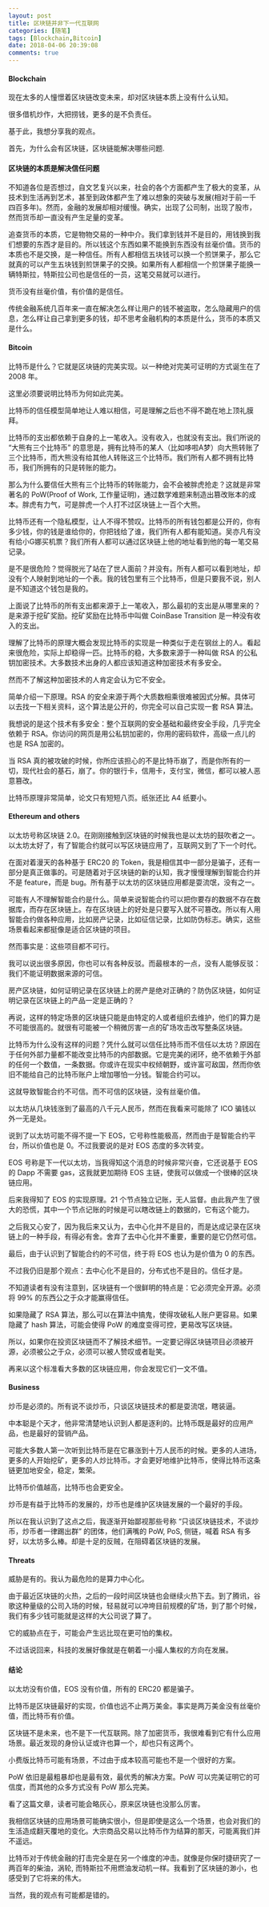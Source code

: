 ```yaml
---
layout: post
title: 区块链并非下一代互联网
categories: [随笔]
tags: [Blockchain,Bitcoin]
date: 2018-04-06 20:39:08
comments: true
---
```


#### Blockchain

现在太多的人憧憬着区块链改变未来，却对区块链本质上没有什么认知。

很多借机炒作，大把捞钱，更多的是不负责任。

基于此，我想分享我的观点。

首先，为什么会有区块链，区块链能解决哪些问题.

#### 区块链的本质是解决信任问题

不知道各位是否想过，自文艺复兴以来，社会的各个方面都产生了极大的变革，从技术到生活再到艺术，甚至到政体都产生了难以想象的突破与发展(相对于前一千四百多年)。然而，金融的发展却相对缓慢。确实，出现了公司制，出现了股市，然而货币却一直没有产生足量的变革。

追查货币的本质，它是物物交易的一种中介。我们拿到钱并不是目的，用钱换到我们想要的东西才是目的。所以钱这个东西如果不能换到东西没有丝毫价值。货币的本质也不是交换，是一种信任。所有人都相信五块钱可以换一个煎饼果子，那么它就真的可以产生五块钱到煎饼果子的交换。如果所有人都相信一个煎饼果子能换一辆特斯拉，特斯拉公司也是信任的一员，这笔交易就可以进行。

货币没有丝毫价值，有价值的是信任。

传统金融系统几百年来一直在解决怎么样让用户的钱不被盗取，怎么隐藏用户的信息，怎么样让自己拿到更多的钱，却不思考金融机构的本质是什么，货币的本质又是什么。

#### Bitcoin
比特币是什么？它就是区块链的完美实现。以一种绝对完美可证明的方式诞生在了 2008 年。

这里必须要说明比特币为何如此完美。

比特币的信任模型简单地让人难以相信，可是理解之后也不得不跪在地上顶礼膜拜。

比特币的支出都依赖于自身的上一笔收入。没有收入，也就没有支出。我们所说的 “大熊有三个比特币” 的意思是，拥有比特币的某人（比如哆啦A梦）向大熊转账了三个比特币，而大熊没有给其他人转账这三个比特币。我们所有人都不拥有比特币，我们所拥有的只是转账的能力。

那么为什么要信任大熊有三个比特币的转账能力，会不会被胖虎抢走？这就是非常著名的 PoW(Proof of Work, 工作量证明)，通过数学难题来制造出篡改账本的成本。胖虎有力气，可是胖虎一个人打不过区块链上一百个大熊。

比特币还有一个隐私模型，让人不得不赞叹。比特币的所有钱包都是公开的，你有多少钱，你的钱是谁给你的，你把钱给了谁，我们所有人都有能知道。吴亦凡有没有给小G娜买机票？我们所有人都可以通过区块链上他的地址看到他的每一笔交易记录。

是不是很危险？觉得脱光了站在了世人面前？并没有。所有人都可以看到地址，却没有个人映射到地址的一个表。我的钱包里有三个比特币，但是只要我不说，别人是不知道这个钱包是我的。

上面说了比特币的所有支出都来源于上一笔收入，那么最初的支出是从哪里来的？是来源于挖矿奖励。挖矿奖励在比特币中叫做 CoinBase Transition 是一种没有收入的支出。

理解了比特币的原理大概会发现比特币的实现是一种类似于走在钢丝上的人。看起来很危险，实际上却稳得一匹。比特币的稳，大多数来源于一种叫做 RSA 的公私钥加密技术。大多数技术出身的人都应该知道这种加密技术有多安全。

然而不了解这种加密技术的人肯定会认为它不安全。

简单介绍一下原理。RSA 的安全来源于两个大质数相乘很难被因式分解。具体可以去找一下相关资料，这个算法是公开的，你完全可以自己实现一套 RSA 算法。

我想说的是这个技术有多安全：整个互联网的安全基础和最终安全手段，几乎完全依赖于 RSA。你访问的网页是用公私钥加密的，你用的密码软件，高级一点儿的也是 RSA 加密的。

当 RSA 真的被攻破的时候，你所应该担心的不是比特币崩了，而是你所有的一切，现代社会的基石，崩了。你的银行卡，信用卡，支付宝，微信，都可以被人恶意篡改。

比特币原理非常简单，论文只有短短八页。纸张还比 A4 纸要小。

#### Ethereum and others
以太坊号称区块链 2.0。在刚刚接触到区块链的时候我也是以太坊的鼓吹者之一。以太坊太好了，有了智能合约就可以写区块链应用了，互联网又到了下一个时代。

在面对着漫天的各种基于 ERC20 的 Token，我是相信其中一部分是骗子，还有一部分是真正做事的。可是随着对于区块链的新的认知，我才慢慢理解到智能合约并不是 feature，而是 bug。所有基于以太坊的区块链应用都是耍流氓，没有之一。

可能有人不理解智能合约是什么。简单来说智能合约可以把你要存的数据不存在数据库，而存在区块链上。存在区块链上的好处是只要写入就不可篡改。所以有人用智能合约做各种应用，比如房产记录，比如征信记录，比如防伪标志。确实，这些场景看起来都挺像是适合区块链的项目。

然而事实是：这些项目都不可行。

我可以说出很多原因，你也可以有各种反驳。而最根本的一点，没有人能够反驳：我们不能证明数据来源的可信。

房产区块链，如何证明记录在区块链上的房产是绝对正确的？防伪区块链，如何证明记录在区块链上的产品一定是正确的？

再说，这样的特定场景的区块链只能是由特定的人或者组织去维护，他们的算力是不可能很高的。就很有可能被一个稍微厉害一点的矿场攻击改写整条区块链。

比特币为什么没有这样的问题？凭什么就可以信任比特币而不信任以太坊？原因在于任何外部力量都不能改变比特币的内部数据。它是完美的闭环，绝不依赖于外部的任何一个数值，一条数据。你或许在现实中权倾朝野，或许富可敌国，然而你依旧不能给自己的比特币账户上增加哪怕一分钱。智能合约可以。

这就导致智能合约不可信。而不可信的区块链，没有丝毫价值。

以太坊从几块钱涨到了最高的八千元人民币，然而在我看来可能除了 ICO 骗钱以外一无是处。

说到了以太坊可能不得不提一下 EOS，它号称性能极高，然而由于是智能合约平台，所以价值也是 0。不过我要说的是对 EOS 态度的多次转变。

EOS 号称是下一代以太坊，当我得知这个消息的时候非常兴奋，它还说基于 EOS 的 Dapp 不需要 gas，这我就更加期待 EOS 主链，使我可以做成一个很棒的区块链应用。

后来我得知了 EOS 的实现原理。21 个节点独立记账，无人监督。由此我产生了很大的恐慌，其中一个节点记账的时候是可以瞎改链上的数据的，它有这个能力。

之后我又心安了，因为我后来又认为，去中心化并不是目的，而是达成记录在区块链上的一种手段，有得必有舍。舍弃了去中心化并不重要，重要的是它仍然可信。

最后，由于认识到了智能合约的不可信，终于将 EOS 也认为是价值为 0 的东西。

不过我仍旧是那个观点：去中心化不是目的，分布式也不是目的。信任才是。

不知道读者有没有注意到，区块链有一个很鲜明的特点是：它必须完全开源。必须将 99% 的东西公之于众才能赢得信任。

如果隐藏了 RSA 算法，那么可以在算法中搞鬼，使得攻破私人账户更容易。如果隐藏了 hash 算法，可能会使得 PoW 的难度变得可控，更易改写区块链。

所以，如果你在投资区块链而不了解技术细节。一定要记得区块链项目必须被开源，必须被公之于众，必须可以被人赞叹或者耻笑。

再来以这个标准看大多数的区块链应用，你会发现它们一文不值。

#### Business
炒币是必须的。所有说不谈炒币，只谈区块链技术的都是耍流氓，瞎装逼。

中本聪是个天才，他非常清楚地认识到人都是逐利的。比特币既是最好的应用产品，也是最好的营销产品。

可能大多数人第一次听到比特币是在它暴涨到十万人民币的时候。更多的人进场，更多的人开始挖矿，更多的人炒比特币。才会更好地维护比特币，使得比特币这条链更加地安全，稳定，繁荣。

比特币价值越高，比特币也会更安全。

炒币是有益于比特币的发展的，炒币也是维护区块链发展的一个最好的手段。

所以在我认识到了这点之后，我逐渐开始鄙视那些号称 “只谈区块链技术，不谈炒币，炒币者一律踢出群” 的团体，他们满嘴的 PoW, PoS, 侧链，喊着 RSA 有多好，以太坊多么棒。却是十足的反贼，在阻碍着区块链的发展。

#### Threats
威胁是有的。我认为最危险的是算力中心化。

由于最近区块链的火热，之后的一段时间区块链也会继续火热下去。到了腾讯，谷歌这种量级的公司入场的时候，轻易就可以冲垮目前规模的矿场，到了那个时候，我们有多少钱可能就是这样的大公司说了算了。

它的威胁点在于，可能会产生远比现在更可怕的集权。

不过话说回来，科技的发展好像就是在朝着一小撮人集权的方向在发展。

#### 结论

以太坊没有价值，EOS 没有价值，所有的 ERC20 都是骗子。

比特币是区块链最好的实现，价值也远不止两万美金。事实是两万美金没有丝毫价值，而比特币有价值。

区块链不是未来，也不是下一代互联网。除了加密货币，我很难看到它有什么应用场景。最近发现的身份认证或许也算一个，却也只有这两个。

小费版比特币可能有场景，不过由于成本较高可能也不是一个很好的方案。

PoW 依旧是最粗暴却也是最有效，最优秀的解决方案。PoW 可以完美证明它的可信度，而其他的众多方式没有 PoW 那么完美。

看了这篇文章，读者可能会略灰心，原来区块链也没那么厉害。

我相信区块链的应用场景可能确实很小，但是即使是这么一个场景，也会对我们的生活造成翻天覆地的变化。大宗商品交易以比特币作为结算的那天，可能离我们并不遥远。

比特币对于传统金融的打击完全是在另一个维度的冲击。就像是你保时捷研究了一两百年的柴油，涡轮, 而特斯拉不用燃油发动机一样。我看到了区块链的渺小，也感受到了它将来的伟大。

当然，我的观点有可能都是错的。

 

